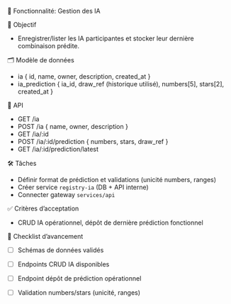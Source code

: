 🧠 Fonctionnalité: Gestion des IA

🎯 Objectif

- Enregistrer/lister les IA participantes et stocker leur dernière combinaison prédite.

🗂️ Modèle de données

- ia { id, name, owner, description, created_at }
- ia_prediction { ia_id, draw_ref (historique utilisé), numbers[5], stars[2], created_at }

🧩 API

- GET /ia
- POST /ia { name, owner, description }
- GET /ia/:id
- POST /ia/:id/prediction { numbers, stars, draw_ref }
- GET /ia/:id/prediction/latest

🛠️ Tâches

- Définir format de prédiction et validations (unicité numbers, ranges)
- Créer service `registry-ia` (DB + API interne)
- Connecter gateway `services/api`

✅ Critères d’acceptation

- CRUD IA opérationnel, dépôt de dernière prédiction fonctionnel

📝 Checklist d’avancement

- [ ] Schémas de données validés
- [ ] Endpoints CRUD IA disponibles
- [ ] Endpoint dépôt de prédiction opérationnel
- [ ] Validation numbers/stars (unicité, ranges)

